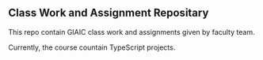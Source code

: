 ## Class Work and Assignment Repositary

This repo contain GIAIC class work and assignments given by faculty team.

Currently, the course countain TypeScript projects. 
